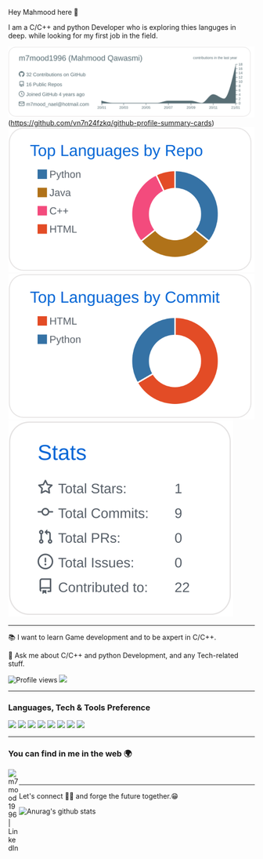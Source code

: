 Hey Mahmood here 👋

I am a C/C++ and python Developer who is exploring thies languges in deep. while looking for my first job in the field.


![](https://raw.githubusercontent.com/m7mood1996/m7mood1996/master/profile-summary-card-output/default/0-profile-details.svg)(https://github.com/vn7n24fzkq/github-profile-summary-cards)
[![](./profile-summary-card-output/github/1-repos-per-language.svg)](https://github.com/m7mood1996/github-profile-summary-cards)
[![](./profile-summary-card-output/github/2-most-commit-language.svg)](https://github.com/m7mood1996/github-profile-summary-cards)
[![](./profile-summary-card-output/github/3-stats.svg)](https://github.com/m7mood1996/github-profile-summary-cards)


 ---
  
 :books: I want to learn Game development and to be axpert in C/C++.
 
  
 💬 Ask me about C/C++ and python Development, and any Tech-related stuff.


![Profile views](https://gpvc.arturio.dev/m7mood1996)  <img src="https://img.shields.io/github/followers/m7mood1996?label=Follow" style=" float:left, margin-right:10px" />


---


### Languages, Tech & Tools Preference

<img src="https://img.shields.io/badge/-C%20&%20C++-659ad2?style=flat&logo=c%2B%2B&logoColor=ffffff">  <img src="https://img.shields.io/badge/-Python-blackstyle=flat&logo=python&logoColor=white">  <img src="https://img.shields.io/badge/-MongoDB-4DB33D?style=flat&logo=mongodb&logoColor=FFFFFF">  <img src="https://img.shields.io/badge/-MySQL-F29111?style=flat&logo=mysql&logoColor=FFFFFF">  <img src="https://img.shields.io/badge/-Firebase-FFA611?style=flat&logo=firebase&logoColor=FFFFFF">  <img src="http://img.shields.io/badge/-Git-F1502F?style=flat&logo=git&logoColor=FFFFFF">  <img src="http://img.shields.io/badge/-Github-000000?style=flat&logo=github&logoColor=FFFFFF">  <img src="http://img.shields.io/badge/-VS%20Code-007ACC?style=flat&logo=visual%20studio%20code&logoColor=white">



---


### You can find in me in the web 🌍
[<img align="left" alt="m7mood1996 | LinkedIn" width="22px" src="https://cdn.jsdelivr.net/npm/simple-icons@v3/icons/linkedin.svg" />][linkedin]

<br/>

---

Let's connect 👨‍💻 and forge the future together.😁

[linkedin]: https://www.linkedin.com/in/mahmood-qawasmi
![Anurag's github stats](https://github-readme-stats.vercel.app/api?username=m7mood1996)
